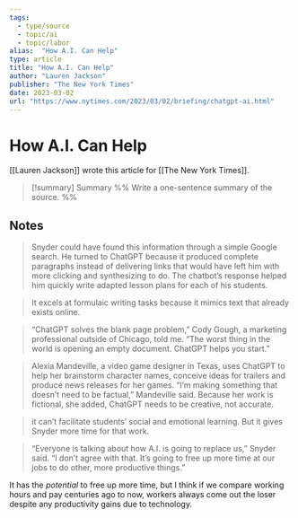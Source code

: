 ```yaml
---
tags:
  - type/source
  - topic/ai
  - topic/labor
alias:  "How A.I. Can Help"
type: article
title: "How A.I. Can Help"
author: "Lauren Jackson"
publisher: "The New York Times"
date: 2023-03-02
url: "https://www.nytimes.com/2023/03/02/briefing/chatgpt-ai.html"
---
```

# How A.I. Can Help
[[Lauren Jackson]] wrote this article for [[The New York Times]].
> [!summary] Summary
> %% Write a one-sentence summary of the source. %%

## Notes

> Snyder could have found this information through a simple Google search. He turned to ChatGPT because it produced complete paragraphs instead of delivering links that would have left him with more clicking and synthesizing to do. The chatbot’s response helped him quickly write adapted lesson plans for each of his students.

> It excels at formulaic writing tasks because it mimics text that already exists online.

> “ChatGPT solves the blank page problem,” Cody Gough, a marketing professional outside of Chicago, told me. “The worst thing in the world is opening an empty document. ChatGPT helps you start.”

> Alexia Mandeville, a video game designer in Texas, uses ChatGPT to help her brainstorm character names, conceive ideas for trailers and produce news releases for her games. “I’m making something that doesn’t need to be factual,” Mandeville said. Because her work is fictional, she added, ChatGPT needs to be creative, not accurate.

> it can’t facilitate students’ social and emotional learning. But it gives Snyder more time for that work.

> “Everyone is talking about how A.I. is going to replace us,” Snyder said. “I don’t agree with that. It’s going to free up more time at our jobs to do other, more productive things.”

It has the *potential* to free up more time, but I think if we compare working hours and pay centuries ago to now, workers always come out the loser despite any productivity gains due to technology.